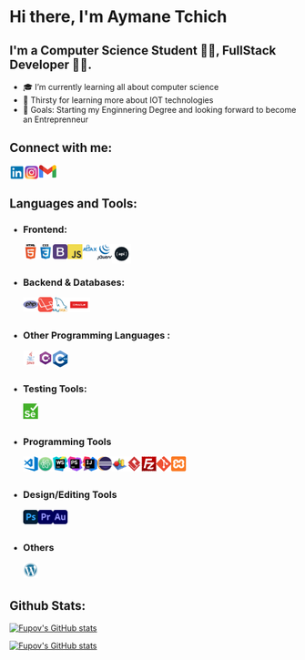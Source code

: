 # Hi there, I'm Aymane Tchich

## I'm a Computer Science Student 👨‍🎓, FullStack Developer 👨‍💻.

- 🎓 I’m currently learning all about computer science
- 🔎 Thirsty for learning more about IOT technologies
- 🎯 Goals: Starting my Enginnering Degree and looking forward to become an Entreprenneur

## Connect with me:

[<img align="left" alt="https://www.linkedin.com/in/tchich-aymane/" width="26px" src="./icons/linkedin.png" />][linkedin]
[<img align="left" alt="https://www.instagram.com/aymanedesu/" width="26px" src="./icons/instagram.png" />][instagram]
[<a href="mailto:tchich.aymane@gmail.com?"><img src="./icons/gmail.webp" width="30px"/></a>][gmail]


## Languages and Tools: <br />
- ### Frontend:

  <img align="left" alt="HTML5" width="26px" src="https://raw.githubusercontent.com/github/explore/80688e429a7d4ef2fca1e82350fe8e3517d3494d/topics/html/html.png" />

  <img align="left" alt="CSS3" width="26px" src="https://raw.githubusercontent.com/github/explore/80688e429a7d4ef2fca1e82350fe8e3517d3494d/topics/css/css.png" />

  <img align="left" alt="Bootstrap" width="26px" src="https://raw.githubusercontent.com/github/explore/80688e429a7d4ef2fca1e82350fe8e3517d3494d/topics/bootstrap/bootstrap.png" />


  <img align="left" alt="JavaScript" width="26px" src="https://raw.githubusercontent.com/github/explore/80688e429a7d4ef2fca1e82350fe8e3517d3494d/topics/javascript/javascript.png" />

  <img align="left" alt="Ajax" width="26px" src="./icons/ajax.png" />

  <img align="left" alt="jquery" width="26px" src="./icons/jquery.png" />

  <img align="left" alt="API" width="34px" src="./icons/api.png" />


<br /> <br />

- ### Backend & Databases:

    <img align="left" alt="PHP" width="26px" src="https://raw.githubusercontent.com/github/explore/80688e429a7d4ef2fca1e82350fe8e3517d3494d/topics/php/php.png" />

    <img align="left" alt="Laravel" width="26px" src="./icons/laravel.png" />

    <img align="left" alt="MySQL" width="26px" src="./icons/mysql.png" />

    <img align="left" alt="Oracle" width="40px" src="./icons/oracle.png" />


<br /><br />

- ### Other Programming Languages :

  <img align="left" alt="java" width="26px" src="./icons/java.png" />
  <img align="left" alt="C#" width="26px" src="./icons/CSharp.png" />
  <img align="left" alt="C++" width="26px" src="./icons/c++.svg" />

<br /><br />
- ### Testing Tools:
  <img align="left" alt="seleniun" width="26px" src="./icons/selenium.png" />

<br /><br />

- ### Programming Tools
    <img align="left" alt="Visual Studio Code" width="26px" src="https://raw.githubusercontent.com/github/explore/80688e429a7d4ef2fca1e82350fe8e3517d3494d/topics/visual-studio-code/visual-studio-code.png" />
    <img align="left" alt="ruby" width="26px" src="./icons/atom.png" />
    <img align="left" alt="webstorm" width="26px" src="./icons/webstorm.png"/>
    <img align="left" alt="phpstorm" width="26px" src="./icons/phpstorm.png"/>
    <img align="left" alt="intelligIDEA" width="26px" src="./icons/intellij.png"/>
    <img align="left" alt="eclipse" width="26px" src="./icons/eclipse.png"/>
    <img align="left" alt="powerdesigner" width="26px" src="./icons/powerdesigner.png"/>
    <img align="left" alt="Visual Paradigm" width="26px" src="./icons/vsparadigm.png"/>
    <img align="left" alt="filezilla" width="26px" src="./icons/filezilla.png"/>
    <img align="left" alt="git" width="26px" src="./icons/git.png"/>
	<img align="left" alt="Xampp" width="26px" src="./icons/xampp.png"/>
	
<br /><br />
	
- ### Design/Editing Tools
	<img align="left" alt="ps" width="26px" src="./icons/ps.png"/>
	<img align="left" alt="pr" width="26px" src="./icons/pr.png"/>
	<img align="left" alt="au" width="26px" src="./icons/au.png"/>


<br /><br />
- ### Others

    <img align="left" alt="wordpress" width="26px" src="./icons/wp.png" />

<br /><br />

## Github Stats:

[![Fupov's GitHub stats](https://github-readme-stats.vercel.app/api?username=fupov&show_icons=true&theme=radical)](https://github.com/anuraghazra/github-readme-stats)

[![Fupov's GitHub stats](https://github-readme-stats.vercel.app/api/top-langs/?username=fupov&langs_count=10&layout=compact&theme=radical)](https://github.com/anuraghazra/github-readme-stats)
<br /><br />


[website]: https://aymanetchich.com/
[gmail]: tchich.aymane@gmail.com
[instagram]: https://www.instagram.com/aymanedesu/
[linkedin]: https://www.linkedin.com/in/tchich-aymane/
